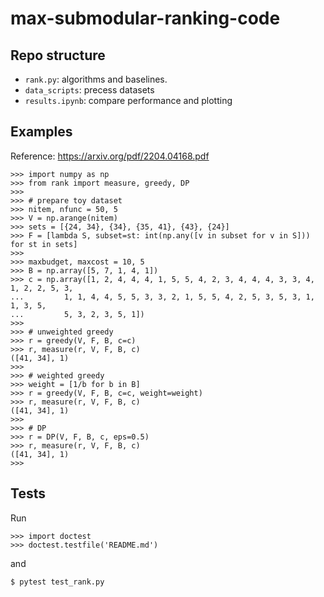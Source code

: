 # max-submodular-ranking-code

## Repo structure

* `rank.py`: algorithms and baselines.
* `data_scripts`: precess datasets
* `results.ipynb`: compare performance and plotting

## Examples
Reference: https://arxiv.org/pdf/2204.04168.pdf

```
>>> import numpy as np
>>> from rank import measure, greedy, DP
>>> 
>>> # prepare toy dataset
>>> nitem, nfunc = 50, 5
>>> V = np.arange(nitem)
>>> sets = [{24, 34}, {34}, {35, 41}, {43}, {24}]
>>> F = [lambda S, subset=st: int(np.any([v in subset for v in S])) for st in sets]
>>> 
>>> maxbudget, maxcost = 10, 5
>>> B = np.array([5, 7, 1, 4, 1])
>>> c = np.array([1, 2, 4, 4, 4, 1, 5, 5, 4, 2, 3, 4, 4, 4, 3, 3, 4, 1, 2, 2, 5, 3,
...         1, 1, 4, 4, 5, 5, 3, 3, 2, 1, 5, 5, 4, 2, 5, 3, 5, 3, 1, 1, 3, 5,
...         5, 3, 2, 3, 5, 1])
>>> 
>>> # unweighted greedy
>>> r = greedy(V, F, B, c=c)
>>> r, measure(r, V, F, B, c)
([41, 34], 1)
>>> 
>>> # weighted greedy
>>> weight = [1/b for b in B]
>>> r = greedy(V, F, B, c=c, weight=weight)
>>> r, measure(r, V, F, B, c)
([41, 34], 1)
>>> 
>>> # DP
>>> r = DP(V, F, B, c, eps=0.5)
>>> r, measure(r, V, F, B, c)
([41, 34], 1)
>>> 
```

## Tests

Run 

```
>>> import doctest
>>> doctest.testfile('README.md')
```

and

```
$ pytest test_rank.py 
```
